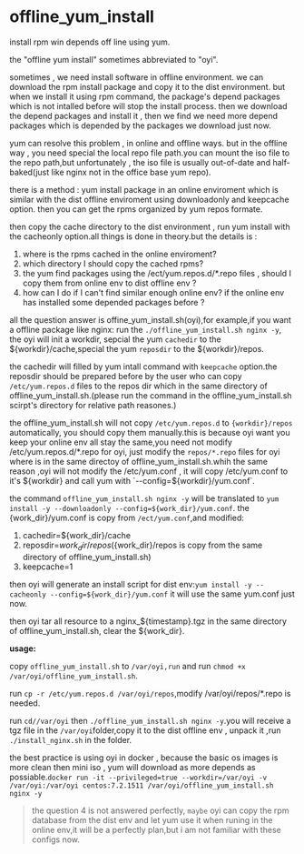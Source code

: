 # offline_yum_install
install rpm win depends off line using yum.

the "offline yum install" sometimes abbreviated to "oyi".

sometimes , we need install software in offline environment.
we can download the rpm install package and copy it to the dist environment. 
but when we install it using rpm command, the package's depend packages which is not intalled before will stop the install process.
then we download the depend packages and install it , then we find we need more depend packages which is depended by the packages we download just now.

yum can resolve this problem , in online and offline ways. but in the offline way , you need special the local repo file path.you can mount the iso file to the repo path,but unfortunately , the iso file is usually out-of-date and half-baked(just like nginx not in the office base yum repo).

there is a method : yum install package in an online enviroment which is similar with the dist offline enviroment using downloadonly and keepcache option. then you can get the rpms organized by yum repos formate.

then copy the cache directory to the dist environment , run yum install with the cacheonly option.all things is done in theory.but the details is :
1. where is the rpms cached in the online enviroment?
2. which directory I should copy the cached rpms?
3. the yum find packages using the /ect/yum.repos.d/*.repo files , should I copy them from online env to dist offline env ?
4. how can I do if I can't find similar enough online env? if the online env has installed some depended packages before ?

all the question answer is offine_yum_install.sh(oyi),for example,if you want a offline package like nginx:
run the `./offline_yum_install.sh nginx -y`, the oyi will init a workdir, sepcial the yum `cachedir` to the ${workdir}/cache,special the yum `reposdir` to the ${workdir}/repos. 

the cachedir will filled by yum intall command with `keepcache` option.the reposdir should be prepared before by the user who can copy `/etc/yum.repos.d` files to the repos dir which in the same directory of offline_yum_install.sh.(please run the command in the offline_yum_install.sh scirpt's directory for relative path reasones.)

the  offline_yum_install.sh will not copy `/etc/yum.repos.d` to `{workdir}/repos` automatically, you should copy them manually.this is because oyi want you keep your online env all stay the same,you need not modify /etc/yum.repos.d/*.repo for oyi, just modify the `repos/*.repo` files for oyi where is in  the same directoy of  offline_yum_install.sh.whih the same reason ,oyi will not modify the /etc/yum.conf , it will copy /etc/yum.conf to it's ${workdir} and call yum with `--config=${workdir}/yum.conf`.

the command `offline_yum_install.sh nginx -y` will be translated to `yum install -y --downloadonly --config=${work_dir}/yum.conf`. the {work_dir}/yum.conf is copy from `/ect/yum.conf`,and modified:
1. cachedir=${work_dir}/cache
2. reposdir=${work_dir}/repos (${work_dir}/repos is copy from the same directory of offline_yum_install.sh)
3. keepcache=1

then oyi will generate an install script for dist env:`yum install -y --cacheonly --config=${work_dir}/yum.conf`
it will use the same yum.conf just now.

then oyi tar all resource to a nginx_${timestamp}.tgz in the same directory of offline_yum_install.sh, clear the ${work_dir}.

<strong>usage:</strong>


copy `offline_yum_install.sh` to `/var/oyi,run` and run `chmod +x /var/oyi/offline_yum_install.sh`.

run `cp -r /etc/yum.repos.d /var/oyi/repos`,modify /var/oyi/repos/*.repo is needed.

run `cd//var/oyi` then `./offline_yum_install.sh nginx -y`.you will receive a tgz file in the `/var/oyi`folder,copy it to the dist offline env , unpack it ,run `./install_nginx.sh` in the folder.

the best practice is using oyi in docker , because the basic os images is more clean then mini iso , yum will download as more depends as possiable.`docker run -it --privileged=true --workdir=/var/oyi -v /var/oyi:/var/oyi centos:7.2.1511 /var/oyi/offline_yum_install.sh nginx -y `  

>the question 4 is not answered perfectly, `maybe` oyi can copy the rpm database from the dist env and let yum use it when runing in the online env,it will be a perfectly plan,but i am not familiar with these configs now.


